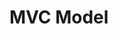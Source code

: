 # MVC Model
<meta name="description" content="A talk about MVC model and how to achive it in WebFiori Framework.">
